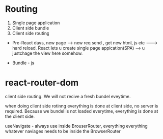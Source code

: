 # Routing

1. Single page application
2. Client side bundle
3. Client side routing

* Pre-React days, new page --> new req send , get new html, js etc ---> hard reload.
React lets u create single page appication(SPA) --> u justchage the view here somehow.

- Bundle - js

# react-router-dom
client side routing.
We will not recive a fresh bundel eveytime.


when doing client side rotinng everything is done at client side, no server is required.
Because we bundel is not loaded everytime, everything is done at the client side. 

useNavigate - always use inside BrouserRouter, everything everything 
whatever naviages needs to be inside the BrowserRouter 